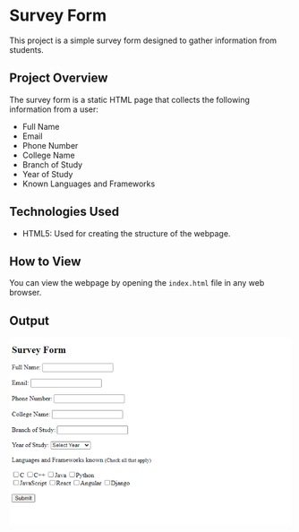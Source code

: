 # Survey Form

This project is a simple survey form designed to gather information from students.

## Project Overview

The survey form is a static HTML page that collects the following information from a user:
- Full Name
- Email
- Phone Number
- College Name
- Branch of Study
- Year of Study
- Known Languages and Frameworks


## Technologies Used

- HTML5: Used for creating the structure of the webpage.

## How to View

You can view the webpage by opening the `index.html` file in any web browser.

## Output

![image](./output.png)